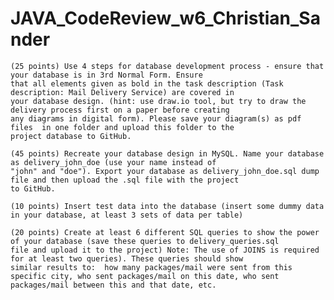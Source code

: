 # JAVA_CodeReview_w6_Christian_Sander

    (25 points) Use 4 steps for database development process - ensure that your database is in 3rd Normal Form. Ensure 
    that all elements given as bold in the task description (Task description: Mail Delivery Service) are covered in 
    your database design. (hint: use draw.io tool, but try to draw the delivery process first on a paper before creating
    any diagrams in digital form). Please save your diagram(s) as pdf files  in one folder and upload this folder to the
    project database to GitHub.

    (45 points) Recreate your database design in MySQL. Name your database as delivery_john_doe (use your name instead of
    "john" and "doe"). Export your database as delivery_john_doe.sql dump file and then upload the .sql file with the project 
    to GitHub.

    (10 points) Insert test data into the database (insert some dummy data in your database, at least 3 sets of data per table)

    (20 points) Create at least 6 different SQL queries to show the power of your database (save these queries to delivery_queries.sql
    file and upload it to the project) Note: The use of JOINS is required for at least two queries). These queries should show
    similar results to:  how many packages/mail were sent from this specific city, who sent packages/mail on this date, who sent 
    packages/mail between this and that date, etc. 
